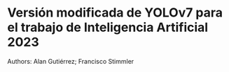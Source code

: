 # Versión modificada de YOLOv7 para el trabajo de Inteligencia Artificial 2023
Authors: Alan Gutiérrez; Francisco Stimmler

